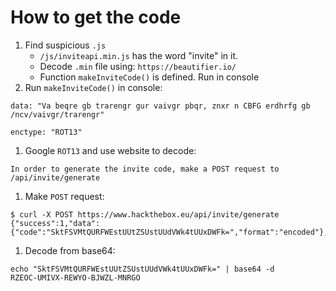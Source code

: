 # How to get the code
1. Find suspicious `.js`
   * `/js/inviteapi.min.js` has the word "invite" in it.
   * Decode `.min` file using: `https://beautifier.io/`
   * Function `makeInviteCode()` is defined. Run in console
1. Run `makeInviteCode()` in console:
```
data: "Va beqre gb trarengr gur vaivgr pbqr, znxr n CBFG erdhrfg gb /ncv/vaivgr/trarengr"
​​
enctype: "ROT13"
```
1. Google `ROT13` and use website to decode:
```
In order to generate the invite code, make a POST request to /api/invite/generate
```
1. Make `POST` request:
```
$ curl -X POST https://www.hackthebox.eu/api/invite/generate
{"success":1,"data":{"code":"SktFSVMtQURFWEstUUtZSUstUUdVWk4tUUxDWFk=","format":"encoded"},"0":200}
```
1. Decode from base64:
```
echo "SktFSVMtQURFWEstUUtZSUstUUdVWk4tUUxDWFk=" | base64 -d
RZEOC-UMIVX-REWYO-BJWZL-MNRGO
```
